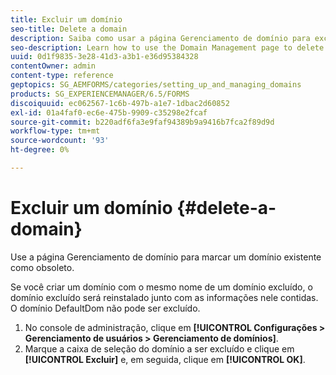 ```yaml
---
title: Excluir um domínio
seo-title: Delete a domain
description: Saiba como usar a página Gerenciamento de domínio para excluir um domínio ou marcar um domínio existente como obsoleto.
seo-description: Learn how to use the Domain Management page to delete a domain or to mark an existing domain as obsolete.
uuid: 0d1f9835-3e28-41d3-a3b1-e36d95384328
contentOwner: admin
content-type: reference
geptopics: SG_AEMFORMS/categories/setting_up_and_managing_domains
products: SG_EXPERIENCEMANAGER/6.5/FORMS
discoiquuid: ec062567-1c6b-497b-a1e7-1dbac2d60852
exl-id: 01a4faf0-ec6e-475b-9909-c35298e2fcaf
source-git-commit: b220adf6fa3e9faf94389b9a9416b7fca2f89d9d
workflow-type: tm+mt
source-wordcount: '93'
ht-degree: 0%

---
```


# Excluir um domínio {#delete-a-domain}

Use a página Gerenciamento de domínio para marcar um domínio existente como obsoleto.

Se você criar um domínio com o mesmo nome de um domínio excluído, o domínio excluído será reinstalado junto com as informações nele contidas. O domínio DefaultDom não pode ser excluído.

1. No console de administração, clique em **[!UICONTROL Configurações > Gerenciamento de usuários > Gerenciamento de domínios]**.
1. Marque a caixa de seleção do domínio a ser excluído e clique em **[!UICONTROL Excluir]** e, em seguida, clique em **[!UICONTROL OK]**.
